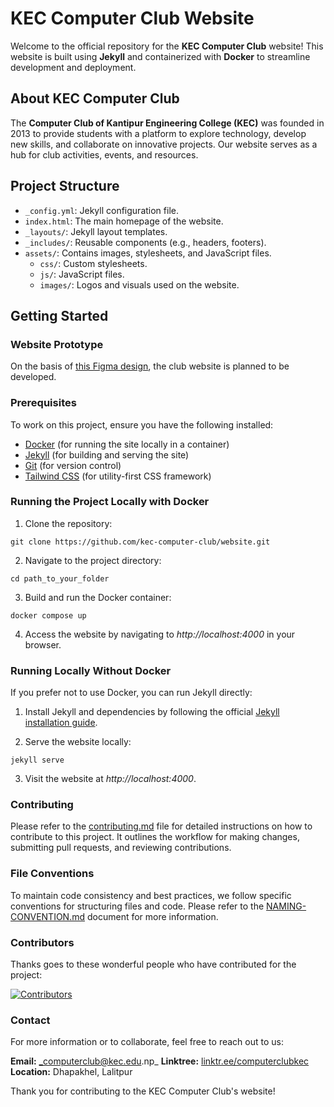 # KEC Computer Club Website

Welcome to the official repository for the **KEC Computer Club** website! This website is built using **Jekyll** and containerized with **Docker** to streamline development and deployment.

## About KEC Computer Club

The **Computer Club of Kantipur Engineering College (KEC)** was founded in 2013 to provide students with a platform to explore technology, develop new skills, and collaborate on innovative projects. Our website serves as a hub for club activities, events, and resources.

## Project Structure

- `_config.yml`: Jekyll configuration file.
- `index.html`: The main homepage of the website.
- `_layouts/`: Jekyll layout templates.
- `_includes/`: Reusable components (e.g., headers, footers).
- `assets/`: Contains images, stylesheets, and JavaScript files.
  - `css/`: Custom stylesheets.
  - `js/`: JavaScript files.
  - `images/`: Logos and visuals used on the website.

## Getting Started

### Website Prototype
On the basis of [this Figma design](https://www.figma.com/design/dWPncZwMB3Im5qntztKgpe/Computer-Club-Website?node-id=0-1&t=snFpqhd7gHsoBQL7-1), the club website is planned to be developed.

### Prerequisites

To work on this project, ensure you have the following installed:

- [Docker](https://www.docker.com/) (for running the site locally in a container)
- [Jekyll](https://jekyllrb.com/) (for building and serving the site)
- [Git](https://git-scm.com/) (for version control)
- [Tailwind CSS](https://tailwindcss.com/) (for utility-first CSS framework)

### Running the Project Locally with Docker

1. Clone the repository:

`git clone https://github.com/kec-computer-club/website.git`
   
2. Navigate to the project directory:

`cd path_to_your_folder`

3. Build and run the Docker container:

`docker compose up`

4. Access the website by navigating to _http://localhost:4000_ in your browser.

### Running Locally Without Docker

If you prefer not to use Docker, you can run Jekyll directly:

1. Install Jekyll and dependencies by following the official [Jekyll installation guide](https://jekyllrb.com/docs/installation/).

2. Serve the website locally:

`jekyll serve`

3. Visit the website at _http://localhost:4000_.

### Contributing

Please refer to the [contributing.md](CONTRIBUTING.MD) file for detailed instructions on how to contribute to this project. It outlines the workflow for making changes, submitting pull requests, and reviewing contributions.

### File Conventions
To maintain code consistency and best practices, we follow specific conventions for structuring files and code. Please refer to the [NAMING-CONVENTION.md](NAMING-CONVENTION.md) document for more information.

### Contributors 
Thanks goes to these wonderful people who have contributed for the project:

[![Contributors](https://contrib.rocks/image?repo=computerclubkec/computerclubkec.github.io)](https://github.com/computerclubkec/computerclubkec.github.io/graphs/contributors)


### Contact
For more information or to collaborate, feel free to reach out to us:

**Email:** _computerclub@kec.edu.np_
**Linktree:** [linktr.ee/computerclubkec](https://linktr.ee/computerclubkec)
**Location:** Dhapakhel, Lalitpur

Thank you for contributing to the KEC Computer Club's website!
